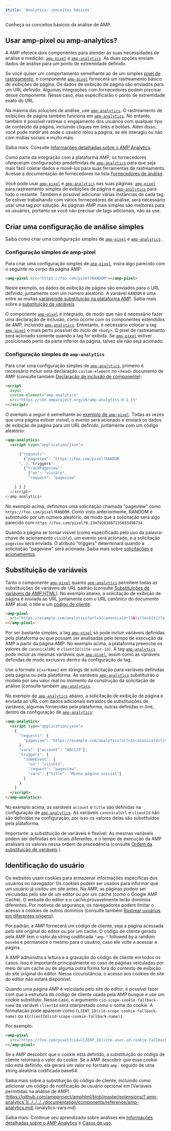 ```yaml
---
$title: 'Analytics: conceitos básicos'
---
```


Conheça os conceitos básicos da análise de AMP.

## Usar amp-pixel ou amp-analytics? <a name="use-amp-pixel-or-amp-analytics"></a>

A AMP oferece dois componentes para atender às suas necessidades de análise e medição: [`amp-pixel`](../../../../documentation/components/reference/amp-pixel.md)
e [`amp-analytics`](../../../../documentation/components/reference/amp-analytics.md). As duas opções enviam dados de análise para um ponto de extremidade definido.

Se você quiser um comportamento semelhante ao de um simples [pixel de rastreamento](https://en.wikipedia.org/wiki/Web_beacon#Implementation), o componente [`amp-pixel`](../../../../documentation/components/reference/amp-pixel.md) fornecerá um rastreamento básico de exibições de página. Os dados de exibição de página são enviados para um URL definido. Algumas integrações com fornecedores podem precisar desse componente. Nesse caso, elas especificarão o ponto de extremidade exato do URL.

Na maioria das soluções de análise, use [`amp-analytics`](../../../../documentation/components/reference/amp-analytics.md). O rastreamento de exibições de página também funciona em [`amp-analytics`](../../../../documentation/components/reference/amp-analytics.md). No entanto, também é possível rastrear o engajamento dos usuários com qualquer tipo de conteúdo da página, incluindo cliques em links e botões. Além disso, você pode medir até onde o usuário rolou a página, se ele interagiu ou não com mídias sociais e muito mais.

Saiba mais: Consulte [Informações detalhadas sobre o AMP Analytics](deep_dive_analytics.md).

Como parte da integração com a plataforma AMP, os fornecedores ofereceram configurações predefinidas de [`amp-analytics`](../../../../documentation/components/reference/amp-analytics.md)
para que seja mais fácil coletar dados e movê-los para suas ferramentas de rastreamento. Acesse a documentação de fornecedores na lista [Fornecedores de análise](analytics-vendors.md).

Você pode usar [`amp-pixel`](../../../../documentation/components/reference/amp-pixel.md) e [`amp-analytics`](../../../../documentation/components/reference/amp-analytics.md)
nas suas páginas: [`amp-pixel`](../../../../documentation/components/reference/amp-pixel.md) para rastreamento simples de exibições de página e [`amp-analytics`](../../../../documentation/components/reference/amp-analytics.md) para todo o restante. Também é possível adicionar várias instâncias de cada tag. Se estiver trabalhando com vários fornecedores de análise, será necessário usar uma tag por solução. As páginas AMP mais simples são melhores para os usuários, portanto se você não precisar de tags adicionais, não as use.

## Criar uma configuração de análise simples

Saiba como criar uma configuração simples de [`amp-pixel`](../../../../documentation/components/reference/amp-pixel.md) e [`amp-analytics`](../../../../documentation/components/reference/amp-analytics.md) .

### Configuração simples de amp-pixel

Para criar uma configuração simples de [`amp-pixel`](../../../../documentation/components/reference/amp-pixel.md), insira algo parecido com o seguinte no corpo da página AMP:

```html
<amp-pixel src="https://foo.com/pixel?RANDOM"></amp-pixel>
```

Neste exemplo, os dados de exibição de página são enviados para o URL definido, juntamente com um número aleatório. A variável `RANDOM`
é uma entre as muitas [variáveis ​​de substituição na plataforma AMP](https://github.com/ampproject/amphtml/blob/master/spec/amp-var-substitutions.md). Saiba mais sobre a [substituição de variáveis](analytics_basics.md#variable-substitution).

O componente [`amp-pixel`](../../../../documentation/components/reference/amp-pixel.md) é integrado, de modo que não é necessário fazer uma declaração de inclusão, como ocorre com os componentes estendidos de AMP, incluindo [`amp-analytics`](../../../../documentation/components/reference/amp-analytics.md). Entretanto, é necessário colocar a tag [`amp-pixel`](../../../../documentation/components/reference/amp-pixel.md) o mais perto possível do início de `<body>`. O pixel de rastreamento será acionado somente quando a tag for exibida. Se [`amp-pixel`](../../../../documentation/components/reference/amp-pixel.md) estiver posicionado perto da parte inferior da página, talvez ele não seja acionado.

### Configuração simples de `amp-analytics`

Para criar uma configuração simples de [`amp-analytics`](../../../../documentation/components/reference/amp-analytics.md), primeiro é necessário incluir esta declaração `custom-element` no `<head>`
documento de AMP (consulte também [Declaração de inclusão de componente](../../../../documentation/components/index.html)):

```html
<script
  async
  custom-element="amp-analytics"
  src="https://cdn.ampproject.org/v0/amp-analytics-0.1.js"
></script>
```

O exemplo a seguir é semelhante ao [exemplo de `amp-pixel`](../../../../documentation/components/reference/amp-pixel.md). Todas as vezes que uma página estiver visível, o evento será acionado e enviará os dados de exibição de página para um URL definido, juntamente com um código aleatório:

```html
<amp-analytics>
  <script type="application/json">

      {"requests":
        {"pageview": "https://foo.com/pixel?RANDOM
      ", },"triggers":
        {"trackPageview":
          {"on": "visible",
          "request": "pageview"

    } } }
  </script>
</amp-analytics>
```

No exemplo acima, definimos uma solicitação chamada "pageview" como `https://foo.com/pixel?RANDOM`. Como visto anteriormente, RANDOM é substituído por um número aleatório, de modo que a solicitação será algo parecido com `https://foo.com/pixel?0.23479283687235653498734`.

Quando a página se tornar visível (como especificado pelo uso da palavra-chave de acionamento `visible`), um evento será acionado, e a solicitação `pageview` será enviada. O atributo "triggers" determinará quando a solicitação "pageview" será acionada. Saiba mais sobre [solicitações e acionamentos](deep_dive_analytics.md#requests-triggers--transports).

## Substituição de variáveis <a name="variable-substitution"></a>

Tanto o componente [`amp-pixel`](../../../../documentation/components/reference/amp-pixel.md)
quanto [`amp-analytics`](../../../../documentation/components/reference/amp-analytics.md)
permitem todas as substituições de variáveis ​​de URL padrão (consulte [Substituições de variáveis ​​de AMP HTML](https://github.com/ampproject/amphtml/blob/master/spec/amp-var-substitutions.md)). No exemplo abaixo, a solicitação de exibição de página é enviada ao URL juntamente com o URL canônico do documento AMP atual, o title e um [código de cliente](analytics_basics.md):

```html
<amp-pixel
  src="https://example.com/analytics?url=${canonicalUrl}&title=${title}&clientId=${clientId(site-user-id)}"
></amp-pixel>
```

Por ser bastante simples, a tag [`amp-pixel`](../../../../documentation/components/reference/amp-pixel.md) só pode incluir variáveis ​​definidas pela plataforma ou que possam ser analisadas pelo tempo de execução da AMP a partir da página AMP. No exemplo acima, a plataforma preenche os valores de `canonicalURL` e `clientId(site-user-id)`. A tag [`amp-analytics`](../../../../documentation/components/reference/amp-analytics.md) pode incluir as mesmas variáveis que [`amp-pixel`](../../../../documentation/components/reference/amp-pixel.md), assim como as variáveis ​​definidas de modo exclusivo dentro da configuração da tag.

Use o formato `${varName}` em strings de solicitação para variáveis definidas pela página ou pela plataforma. As variáveis [`amp-analytics`](../../../../documentation/components/reference/amp-analytics.md)
substituirão o modelo por seu valor real no momento da construção da solicitação de análise (consulte também [`amp-analytics`](../../../../documentation/components/reference/amp-analytics.md).

No exemplo de [`amp-analytics`](../../../../documentation/components/reference/amp-analytics.md) abaixo, a solicitação de exibição de página é enviada ao URL com dados adicionais extraídos de substituições de variáveis, algumas fornecidas pela plataforma, outras definidas in-line, dentro da configuração de [`amp-analytics`](../../../../documentation/components/reference/amp-analytics.md):

```html
<amp-analytics>
  <script type="application/json">
    {
      "requests": {
        "pageview": "https://example.com/analytics?url=${canonicalUrl}&title=${title}&acct=${account}&clientId=${clientId(site-user-id)}"
      },
      "vars": {"account": "ABC123"},
      "triggers": {
        "someEvent": {
          "on": "visible",
          "request": "pageview",
          "vars": {"title": "Minha página inicial"}
        }
      }
    }
  </script>
</amp-analytics>
```

No exemplo acima, as variáveis `account` e `title` são definidas na configuração de [`amp-analytics`](../../../../documentation/components/reference/amp-analytics.md). As variáveis `canonicalUrl` e `clientId` não são definidas na configuração, por isso os valores delas são substituídos pela plataforma.

Importante: a substituição de variáveis é flexível. As mesmas variáveis ​​podem ser definidas em locais diferentes, e o tempo de execução da AMP analisará os valores nessa ordem de precedência (consulte [Ordem da substituição de variáveis](deep_dive_analytics.md#variable-substitution-ordering) ).

## Identificação do usuário <a name="user-identification"></a>

Os websites usam cookies para armazenar informações específicas dos usuários no navegador. Os cookies podem ser usados ​​para informar que um usuário já visitou um site antes. Na AMP, as páginas podem ser veiculadas pelo site de um editor ou por um cache (como o Google AMP Cache). O website do editor e o cache provavelmente terão domínios diferentes. Por motivos de segurança, os navegadores podem limitar o acesso a cookies de outros domínios (consulte também [Rastrear usuários em diferentes origens](https://github.com/ampproject/amphtml/blob/master/spec/amp-managing-user-state.md)).

Por padrão, a AMP fornecerá um código de cliente, seja a página acessada pelo site original do editor ou por um cache. O código de cliente gerado pela AMP tem o valor da string codificada `"amp-"` followed by a random `base64` e permanece o mesmo para o usuário, caso ele volte a acessar a página.

A AMP administra a leitura e a gravação do código de cliente em todos os casos. Isso é importante principalmente no caso de páginas veiculadas por meio de um cache ou de alguma outra forma fora do contexto de exibição do site original do editor. Nessa circunstância, o acesso aos cookies do site do editor não estará disponível.

Quando uma página AMP é veiculada pelo site do editor, é possível fazer com que a estrutura de código de cliente usada pela AMP busque e use um cookie substituto. Nesse caso, o argumento `cid-scope-cookie-fallback-name` da variável `clientId` será interpretado como o nome do cookie. A formatação pode aparecer como `CLIENT_ID(cid-scope-cookie-fallback-name)`
ou `${clientId(cid-scope-cookie-fallback-name)}`.

Por exemplo:

```html
<amp-pixel
  src="https://foo.com/pixel?cid=CLIENT_ID(site-user-id-cookie-fallback-name)"
></amp-pixel>
```

Se a AMP descobrir que o cookie está definido, a substituição do código de cliente retornará o valor do cookie. Se a AMP descobrir que esse cookie não está definido, ela gerará um valor no formato `amp-` seguido de uma string aleatória codificada base64.

Saiba mais sobre a substituição do código de cliente, incluindo como adicionar um código de notificação de usuário opcional em [Variáveis ​​permitidas na análise de AMP](https://github.com/ampproject/amphtml/blob/master/extensions/[`amp-analytics`](../../../../documentation/components/reference/amp-analytics.md) /analytics-vars.md).

Saiba mais: Continue seu aprendizado sobre análises em [Informações detalhadas sobre o AMP Analytics](deep_dive_analytics.md) e [Casos de uso](use_cases.md).
